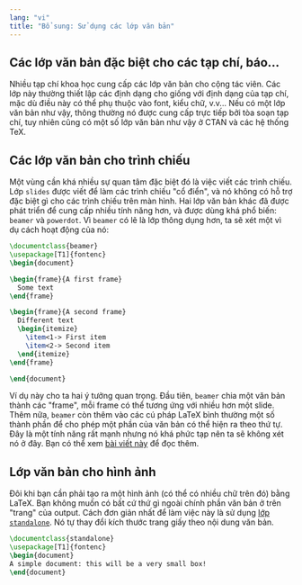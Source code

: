 ```yaml
---
lang: "vi"
title: "Bổ sung: Sử dụng các lớp văn bản"
---
```


## Các lớp văn bản đặc biệt cho các tạp chí, báo...

Nhiều tạp chí khoa học cung cấp các lớp văn bản cho cộng tác viên. Các lớp này
thường thiết lập các định dạng cho giống với định dạng của tạp chí, mặc dù điều
này có thể phụ thuộc vào font, kiểu chữ, v.v... Nếu có một lớp văn bản như vậy,
thông thường nó được cung cấp trực tiếp bởi tòa soạn tạp chí, tuy nhiên cũng có
một số lớp văn bản như vậy ở CTAN và các hệ thống TeX.

## Các lớp văn bản cho trình chiếu

Một vùng cần khá nhiều sự quan tâm đặc biệt đó là việc viết các trình chiếu.
Lớp `slides` được viết để làm các trình chiếu "cổ điển", và nó không có hỗ trợ
đặc biệt gì cho các trình chiếu trên màn hình. Hai lớp văn bản khác đã được phát
triển để cung cấp nhiều tính năng hơn, và được dùng khá phổ biến: `beamer` và
`powerdot`. Vì `beamer` có lẽ là lớp thông dụng hơn, ta sẽ xét một vì dụ cách
hoạt động của nó:

```latex
\documentclass{beamer}
\usepackage[T1]{fontenc}
\begin{document}

\begin{frame}{A first frame}
  Some text
\end{frame}

\begin{frame}{A second frame}
  Different text
  \begin{itemize}
    \item<1-> First item
    \item<2-> Second item
  \end{itemize}
\end{frame}

\end{document}
```

Ví dụ này cho ta hai ý tưởng quan trọng. Đầu tiên, `beamer` chia một văn bản
thành các "frame", mỗi frame có thể tương ứng với nhiều hơn một slide. Thêm nữa,
`beamer` còn thêm vào các cú pháp LaTeX bình thường một số thành phần để cho
phép một phần của văn bản có thể hiện ra theo thứ tự. Đây là một tính năng rất
mạnh nhưng nó khá phức tạp nên ta sẽ không xét nó ở đây. Bạn có thể xem
[bài viết này](https://www.texdev.net/2014/01/17/the-beamer-slide-overlay-concept/)
để đọc thêm.

## Lớp văn bản cho hình ảnh

Đôi khi bạn cần phải tạo ra một hình ảnh (có thể có nhiều chữ trên đó) bằng
LaTeX. Bạn không muốn có bất cứ thứ gì ngoài chính phần văn bản ở trên "trang"
của output. Cách đơn giản nhất để làm việc này là sử dụng
[lớp `standalone`](https://ctan.org/pkg/standalone). Nó tự thay đổi kích thước
trang giấy theo nội dung văn bản.

```latex
\documentclass{standalone}
\usepackage[T1]{fontenc}
\begin{document}
A simple document: this will be a very small box!
\end{document}
```

